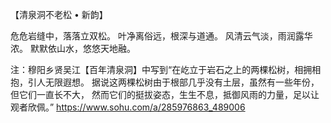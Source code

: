 【清泉洞不老松 • 新韵】

危危岩缝中，落落立双松。 
叶净离俗远，根深与道通。 
风清云气淡，雨润露华浓。 
默默依山水，悠悠天地融。 

注：穆阳乡贤吴江【百年清泉洞】中写到“在屹立于岩石之上的两棵松树，相拥相抱，引人无限遐想。
据说这两棵松树由于根部几乎没有土层，虽然有一些年份，但它们一直长不大，
然而它们的挺拔姿态，生生不息，抵御风雨的力量，足以让观者欣佩。”
https://www.sohu.com/a/285976863_489006
